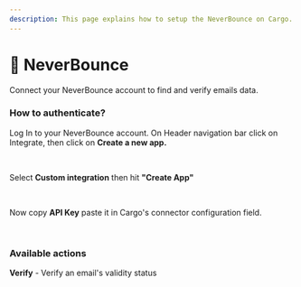 ```yaml
---
description: This page explains how to setup the NeverBounce on Cargo.
---
```


# 🚓 NeverBounce

Connect your NeverBounce account to find and verify emails data.

### How to authenticate?

Log In to your NeverBounce account. On Header navigation bar click on Integrate, then click on **Create a new app.**

<figure><img src="../../.gitbook/assets/Capture d’écran 2023-10-05 à 01.12.56.png" alt=""><figcaption></figcaption></figure>

Select **Custom integration** then hit **"Create App"**

<figure><img src="../../.gitbook/assets/Capture d’écran 2023-10-05 à 01.13.15.png" alt=""><figcaption></figcaption></figure>

Now copy **API Key** paste it in Cargo's connector configuration field.

<figure><img src="../../.gitbook/assets/Capture d’écran 2023-10-05 à 01.13.53.png" alt=""><figcaption></figcaption></figure>

### Available actions

**Verify** - Verify an email's validity status

